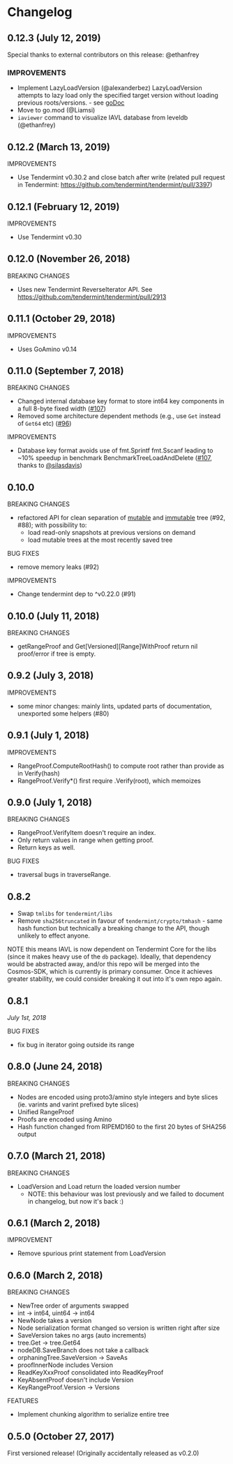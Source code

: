 # Changelog

## 0.12.3 (July 12, 2019)

Special thanks to external contributors on this release:
@ethanfrey

### IMPROVEMENTS

- Implement LazyLoadVersion (@alexanderbez)
  LazyLoadVersion attempts to lazy load only the specified target version
  without loading previous roots/versions. - see [goDoc](https://godoc.org/github.com/tendermint/iavl#MutableTree.LazyLoadVersion)
- Move to go.mod (@Liamsi)
- `iaviewer` command to visualize IAVL database from leveldb (@ethanfrey)

## 0.12.2 (March 13, 2019)

IMPROVEMENTS

- Use Tendermint v0.30.2 and close batch after write (related pull request in Tendermint: https://github.com/tendermint/tendermint/pull/3397)

## 0.12.1 (February 12, 2019)

IMPROVEMENTS

- Use Tendermint v0.30

## 0.12.0 (November 26, 2018)

BREAKING CHANGES

- Uses new Tendermint ReverseIterator API. See https://github.com/tendermint/tendermint/pull/2913

## 0.11.1 (October 29, 2018)

IMPROVEMENTS

- Uses GoAmino v0.14

## 0.11.0 (September 7, 2018)

BREAKING CHANGES

- Changed internal database key format to store int64 key components in a full 8-byte fixed width ([#107])
- Removed some architecture dependent methods (e.g., use `Get` instead of `Get64` etc) ([#96])

IMPROVEMENTS

- Database key format avoids use of fmt.Sprintf fmt.Sscanf leading to ~10% speedup in benchmark BenchmarkTreeLoadAndDelete ([#107], thanks to [@silasdavis])

[#107]: https://github.com/tendermint/iavl/pull/107
[@silasdavis]: https://github.com/silasdavis
[#96]: https://github.com/tendermint/iavl/pull/96

## 0.10.0

BREAKING CHANGES

- refactored API for clean separation of [mutable][1] and [immutable][2] tree (#92, #88);
  with possibility to:
  - load read-only snapshots at previous versions on demand
  - load mutable trees at the most recently saved tree

[1]: https://github.com/tendermint/iavl/blob/9e62436856efa94c1223043be36ebda01ae0b6fc/mutable_tree.go#L14-L21
[2]: https://github.com/tendermint/iavl/blob/9e62436856efa94c1223043be36ebda01ae0b6fc/immutable_tree.go#L10-L17

BUG FIXES

- remove memory leaks (#92)

IMPROVEMENTS

- Change tendermint dep to ^v0.22.0 (#91)

## 0.10.0 (July 11, 2018)

BREAKING CHANGES

- getRangeProof and Get\[Versioned\]\[Range\]WithProof return nil proof/error if tree is empty.

## 0.9.2 (July 3, 2018)

IMPROVEMENTS

- some minor changes: mainly lints, updated parts of documentation, unexported some helpers (#80)

## 0.9.1 (July 1, 2018)

IMPROVEMENTS

- RangeProof.ComputeRootHash() to compute root rather than provide as in Verify(hash)
- RangeProof.Verify\*() first require .Verify(root), which memoizes

## 0.9.0 (July 1, 2018)

BREAKING CHANGES

- RangeProof.VerifyItem doesn't require an index.
- Only return values in range when getting proof.
- Return keys as well.

BUG FIXES

- traversal bugs in traverseRange.

## 0.8.2

- Swap `tmlibs` for `tendermint/libs`
- Remove `sha256truncated` in favour of `tendermint/crypto/tmhash` - same hash
  function but technically a breaking change to the API, though unlikely to effect anyone.

NOTE this means IAVL is now dependent on Tendermint Core for the libs (since it
makes heavy use of the `db` package). Ideally, that dependency would be
abstracted away, and/or this repo will be merged into the Cosmos-SDK, which is
currently is primary consumer. Once it achieves greater stability, we could
consider breaking it out into it's own repo again.

## 0.8.1

_July 1st, 2018_

BUG FIXES

- fix bug in iterator going outside its range

## 0.8.0 (June 24, 2018)

BREAKING CHANGES

- Nodes are encoded using proto3/amino style integers and byte slices (ie. varints and
  varint prefixed byte slices)
- Unified RangeProof
- Proofs are encoded using Amino
- Hash function changed from RIPEMD160 to the first 20 bytes of SHA256 output

## 0.7.0 (March 21, 2018)

BREAKING CHANGES

- LoadVersion and Load return the loaded version number
  - NOTE: this behaviour was lost previously and we failed to document in changelog,
    but now it's back :)

## 0.6.1 (March 2, 2018)

IMPROVEMENT

- Remove spurious print statement from LoadVersion

## 0.6.0 (March 2, 2018)

BREAKING CHANGES

- NewTree order of arguments swapped
- int -> int64, uint64 -> int64
- NewNode takes a version
- Node serialization format changed so version is written right after size
- SaveVersion takes no args (auto increments)
- tree.Get -> tree.Get64
- nodeDB.SaveBranch does not take a callback
- orphaningTree.SaveVersion -> SaveAs
- proofInnerNode includes Version
- ReadKeyXxxProof consolidated into ReadKeyProof
- KeyAbsentProof doesn't include Version
- KeyRangeProof.Version -> Versions

FEATURES

- Implement chunking algorithm to serialize entire tree

## 0.5.0 (October 27, 2017)

First versioned release!
(Originally accidentally released as v0.2.0)
